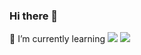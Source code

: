 ### Hi there 👋
🌱 I’m currently learning <img src="https://cdn.jsdelivr.net/gh/devicons/devicon/icons/csharp/csharp-original.svg"/></i> <img src="https://cdn.jsdelivr.net/gh/devicons/devicon/icons/cplusplus/cplusplus-original.svg" />

<!--
**kotyasmol/kotyasmol** is a ✨ _special_ ✨ repository because its `README.md` (this file) appears on your GitHub profile.

Here are some ideas to get you started:

- 🔭 I’m currently working on ...
- 👯 I’m looking to collaborate on ...
- 🤔 I’m looking for help with ...
- 💬 Ask me about ...
- 📫 How to reach me: ...
- 😄 Pronouns: ...
- ⚡ Fun fact: ...
-->
